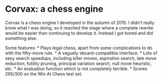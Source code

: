 # Corvax: a chess engine

Corvax is a chess engine I developed in the autumn of 2015. I didn't really
know what I was doing, so it reached the stage where a complete rewrite would
be easier than continuing to develop it. Instead I got bored and did something
else.

Some features:
    * Plays legal chess, apart from some complications to do with the
      fifty-move rule.
    * A vaguely xboard-compatible interface.
    * Lots of sexy search speedups, including killer moves, aspiration search,
      late move reduction, futility pruning, principal variation search, null
      move heuristic, etc.
    * An evaluation function which is not completely terrible.
    * Scores 295/300 on the Win At Chess test set.
